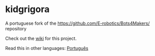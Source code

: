 # kidgrigora
A portuguese fork of the https://github.com/E-robotics/Bots4Makers/ repository 

Check out the [wiki](https://github.com/rbarradas/kidgrigora/wiki) for this project.

Read this in other languages: [Português](https://github.com/rbarradas/kidgrigora/README.md.pt)
